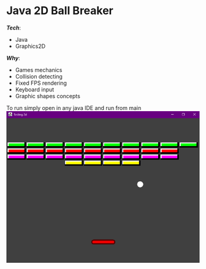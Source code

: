 # Java 2D Ball Breaker
***Tech***:
- Java
- Graphics2D

***Why***:
- Games mechanics
- Collision detecting
- Fixed FPS rendering
- Keyboard input
- Graphic shapes concepts

To run simply open in any java IDE and run from main
![Screenshot of a comment on a GitHub issue showing an image, added in the Markdown, of an Octocat smiling and raising a tentacle.](https://github.com/Kuplays/java-breakout/blob/main/ballbreaker/screen.png)
